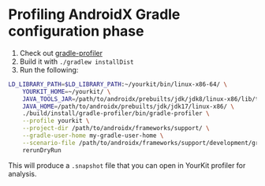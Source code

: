 # Profiling AndroidX Gradle configuration phase

1. Check out [gradle-profiler](https://github.com/gradle/gradle-profiler)
2. Build it with `./gradlew installDist`
3. Run the following:
```bash
LD_LIBRARY_PATH=$LD_LIBRARY_PATH:~/yourkit/bin/linux-x86-64/ \
    YOURKIT_HOME=~/yourkit/ \
    JAVA_TOOLS_JAR=/path/to/androidx/prebuilts/jdk/jdk8/linux-x86/lib/tools.jar \
    JAVA_HOME=/path/to/androidx/prebuilts/jdk/jdk17/linux-x86/ \
    ./build/install/gradle-profiler/bin/gradle-profiler \
    --profile yourkit \
    --project-dir /path/to/androidx/frameworks/support/ \
    --gradle-user-home my-gradle-user-home \
    --scenario-file /path/to/androidx/frameworks/support/development/gradleProfiler/configuration.scenarios \
    rerunDryRun
```

This will produce a `.snapshot` file that you can open in YourKit profiler for
analysis.